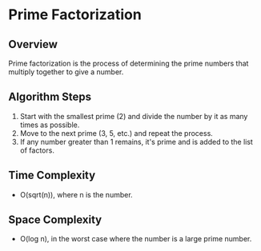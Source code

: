 # Prime Factorization

## Overview
Prime factorization is the process of determining the prime numbers that multiply together to give a number.

## Algorithm Steps
1. Start with the smallest prime (2) and divide the number by it as many times as possible.
2. Move to the next prime (3, 5, etc.) and repeat the process.
3. If any number greater than 1 remains, it's prime and is added to the list of factors.

## Time Complexity
- O(sqrt(n)), where n is the number.

## Space Complexity
- O(log n), in the worst case where the number is a large prime number.
